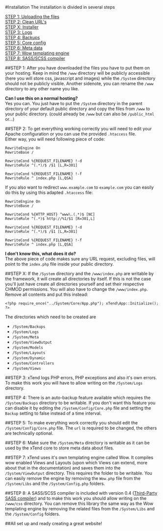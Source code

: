 #Installation
The installation is divided in several steps

[STEP 1: Uploading the files](#step-1)  
[STEP 2: Clean URL's](#step-2)  
[STEP X: Installer](#step-x)  
[STEP 3: Logs](#step-3)  
[STEP 4: Backups](#step-4)  
[STEP 5: Core config](#step-5)  
[STEP 6: Meta data](#step-6)  
[STEP 7: Wow templating engine](#step-7)  
[STEP 8: SASS/SCSS compiler](#step-8)  

##STEP 1:
After you have downloaded the files you have to put them on your hosting. Keep in mind the `/www` directory will be publicly accessible (here you will store css, javascript and images) while the `/System` directory should not be publicly visible. Another sidenote, you can rename the `/www` directory to any other name you like.

**Can I use this on a normal hosting?**  
Yes you can. You just have to put the `/System` directory in the parent directory of your default public directory and copy the files from `/www` to your public directory. (could already be `/www` but can also be `/public_html` or...)

##STEP 2:
To get everything working correctly you will need to edit your Apache configuration or you can use the provided `.htaccess` file.  
Either way, you will need following piece of code:
```
RewriteEngine On
RewriteBase /

RewriteCond %{REQUEST_FILENAME} !-d
RewriteRule ^(.*)/$ /$1 [L,R=301]

RewriteCond %{REQUEST_FILENAME} !-f
RewriteRule ^ index.php [L,QSA]
```

If you also want to redirect `www.example.com` to `example.com` you can easily do this by using this adapted `.htaccess` file:
```
RewriteEngine On
RewriteBase /

RewriteCond %{HTTP_HOST} ^www\.(.*)$ [NC]
RewriteRule ^(.*)$ http://%1/$1 [R=301,L]

RewriteCond %{REQUEST_FILENAME} !-d
RewriteRule ^(.*)/$ /$1 [L,R=301]

RewriteCond %{REQUEST_FILENAME} !-f
RewriteRule ^ index.php [L,QSA]
```


**I don't know this, what does it do?**  
The above piece of code makes sure any URL request, excluding files, will point to the `index.php` file inside your public directory.

##STEP X:
If the `/System` directory and the `/www/index.php` are writable by the framework, it will create all directories by itself. If this is not the case you'll just have create all directories yourself and set their respective CHMOD permissions. You will also have to change the `/www/index.php`. Remove all contents and put this instead:
```
<?php require_once("../System/Core/App.php"); xTend\App::Initialize(); ?>
```
The directories which need to be created are
* `/System/Backups`
* `/System/Logs`
* `/System/Meta`
* `/System/ViewOutput`
* `/System/Models`
* `/System/Layouts`
* `/System/Dynamic`
* `/System/Controllers`
* `/System/Views`

##STEP 3:
xTend logs PHP errors, PHP exceptions and also it's own errors. To make this work you will have to allow writing on the `/System/Logs` directory.

##STEP 4:
There is an auto-backup feature available which requires the `/System/Backups` directory to be writable. If you don't want this feature you can disable it by editing the `/System/Config/Core.php` file and setting the `Backup` setting to false instead of a time interval.

##STEP 5:
To make everything work correctly you should edit the `/System/Config/Core.php` file. The `url` is required to be changed, the others are technically optional.

##STEP 6:
Make sure the `/System/Meta` directory is writable as it can be used by the xTend core to store meta data about files.

##STEP 7:
xTend uses it's own templating engine called Wow. It compiles wow enabled Views and Layouts (upon which Views can extend, more about that in the documentation) and saves them into the `/System/ViewOutput` directory. This requires the folder to be writable. You can easily remove the engine by removing the `Wow.php` file from the `/System/Libs` and the `/System/Config.php` folders.

##STEP 8:
A SASS/SCSS compiler is included with version 0.4 ([Third-Party SASS compiler](http://leafo.net/scssphp/)) and to make this work you should allow writing on the `/www/css` directory. You can remove this library the same way as the Wow templating engine by removing the related files from the `/System/Libs` and the `/System/Config` folders.

##All set up and ready creating a great website!
